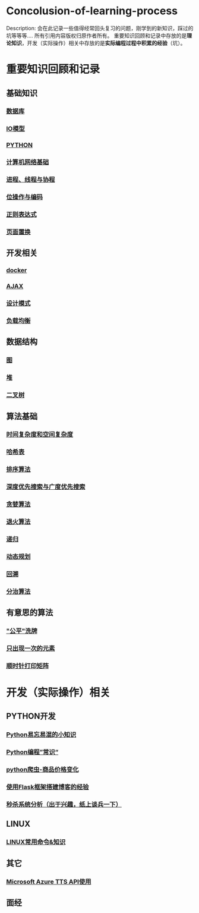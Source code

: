 # Concolusion-of-learning-process
Description: 会在此记录一些值得经常回头复习的问题，刚学到的新知识，踩过的坑等等等....
所有引用内容版权归原作者所有。
重要知识回顾和记录中存放的是**理论知识**，开发（实际操作）相关中存放的是**实际编程过程中积累的经验**（坑）。

# 重要知识回顾和记录

## 基础知识
### [数据库](https://github.com/YamatoSaicou/Concolusion-of-learning-process/blob/master/%E9%87%8D%E8%A6%81%E7%9F%A5%E8%AF%86%E5%9B%9E%E9%A1%BE%E5%92%8C%E8%AE%B0%E5%BD%95/%E6%95%B0%E6%8D%AE%E5%BA%93.md)
### [IO模型](https://github.com/YamatoSaicou/Concolusion-of-learning-process/blob/master/%E9%87%8D%E8%A6%81%E7%9F%A5%E8%AF%86%E5%9B%9E%E9%A1%BE%E5%92%8C%E8%AE%B0%E5%BD%95/IO%E6%A8%A1%E5%9E%8B.md)
### [PYTHON](https://github.com/YamatoSaicou/Concolusion-of-learning-process/blob/master/%E9%87%8D%E8%A6%81%E7%9F%A5%E8%AF%86%E5%9B%9E%E9%A1%BE%E5%92%8C%E8%AE%B0%E5%BD%95/PYTHON.md)
### [计算机网络基础](https://github.com/YamatoSaicou/Concolusion-of-learning-process/blob/master/%E9%87%8D%E8%A6%81%E7%9F%A5%E8%AF%86%E5%9B%9E%E9%A1%BE%E5%92%8C%E8%AE%B0%E5%BD%95/%E8%AE%A1%E7%AE%97%E6%9C%BA%E7%BD%91%E7%BB%9C%E5%9F%BA%E7%A1%80.md)
### [进程、线程与协程](https://github.com/YamatoSaicou/Concolusion-of-learning-process/blob/master/%E9%87%8D%E8%A6%81%E7%9F%A5%E8%AF%86%E5%9B%9E%E9%A1%BE%E5%92%8C%E8%AE%B0%E5%BD%95/%E8%BF%9B%E7%A8%8B%E3%80%81%E7%BA%BF%E7%A8%8B%E4%B8%8E%E5%8D%8F%E7%A8%8B.md)
### [位操作与编码](https://github.com/YamatoSaicou/Concolusion-of-learning-process/blob/master/%E9%87%8D%E8%A6%81%E7%9F%A5%E8%AF%86%E5%9B%9E%E9%A1%BE%E5%92%8C%E8%AE%B0%E5%BD%95/%E4%BD%8D%E6%93%8D%E4%BD%9C%E4%B8%8E%E7%BC%96%E7%A0%81.md)
### [正则表达式](https://github.com/YamatoSaicou/Concolusion-of-learning-process/blob/master/%E9%87%8D%E8%A6%81%E7%9F%A5%E8%AF%86%E5%9B%9E%E9%A1%BE%E5%92%8C%E8%AE%B0%E5%BD%95/%E6%AD%A3%E5%88%99%E8%A1%A8%E8%BE%BE%E5%BC%8F.md)
### [页面置换](https://github.com/YamatoSaicou/Concolusion-of-learning-process/blob/master/%E9%87%8D%E8%A6%81%E7%9F%A5%E8%AF%86%E5%9B%9E%E9%A1%BE%E5%92%8C%E8%AE%B0%E5%BD%95/%E9%A1%B5%E9%9D%A2%E7%BD%AE%E6%8D%A2.md)
## 开发相关
### [docker](https://github.com/YamatoSaicou/Concolusion-of-learning-process/blob/master/%E9%87%8D%E8%A6%81%E7%9F%A5%E8%AF%86%E5%9B%9E%E9%A1%BE%E5%92%8C%E8%AE%B0%E5%BD%95/docker)
### [AJAX](https://github.com/YamatoSaicou/Concolusion-of-learning-process/blob/master/%E9%87%8D%E8%A6%81%E7%9F%A5%E8%AF%86%E5%9B%9E%E9%A1%BE%E5%92%8C%E8%AE%B0%E5%BD%95/AJAX.md)
### [设计模式](https://github.com/YamatoSaicou/Concolusion-of-learning-process/blob/master/%E9%87%8D%E8%A6%81%E7%9F%A5%E8%AF%86%E5%9B%9E%E9%A1%BE%E5%92%8C%E8%AE%B0%E5%BD%95/%E8%AE%BE%E8%AE%A1%E6%A8%A1%E5%BC%8F.md)
### [负载均衡](https://github.com/YamatoSaicou/Concolusion-of-learning-process/blob/master/%E9%87%8D%E8%A6%81%E7%9F%A5%E8%AF%86%E5%9B%9E%E9%A1%BE%E5%92%8C%E8%AE%B0%E5%BD%95/%E8%B4%9F%E8%BD%BD%E5%9D%87%E8%A1%A1.md)
## 数据结构
### [图](https://github.com/YamatoSaicou/Concolusion-of-learning-process/blob/master/%E9%87%8D%E8%A6%81%E7%9F%A5%E8%AF%86%E5%9B%9E%E9%A1%BE%E5%92%8C%E8%AE%B0%E5%BD%95/%E5%9B%BE.md)
### [堆](https://github.com/YamatoSaicou/Concolusion-of-learning-process/blob/master/%E9%87%8D%E8%A6%81%E7%9F%A5%E8%AF%86%E5%9B%9E%E9%A1%BE%E5%92%8C%E8%AE%B0%E5%BD%95/%E5%A0%86.md)
### [二叉树](https://github.com/YamatoSaicou/Concolusion-of-learning-process/blob/master/%E9%87%8D%E8%A6%81%E7%9F%A5%E8%AF%86%E5%9B%9E%E9%A1%BE%E5%92%8C%E8%AE%B0%E5%BD%95/%E4%BA%8C%E5%8F%89%E6%A0%91.md)
## 算法基础
### [时间复杂度和空间复杂度](https://github.com/YamatoSaicou/Concolusion-of-learning-process/blob/master/%E9%87%8D%E8%A6%81%E7%9F%A5%E8%AF%86%E5%9B%9E%E9%A1%BE%E5%92%8C%E8%AE%B0%E5%BD%95/%E6%97%B6%E9%97%B4%E5%A4%8D%E6%9D%82%E5%BA%A6%E5%92%8C%E7%A9%BA%E9%97%B4%E5%A4%8D%E6%9D%82%E5%BA%A6.md)
### [哈希表](https://github.com/YamatoSaicou/Concolusion-of-learning-process/blob/master/%E9%87%8D%E8%A6%81%E7%9F%A5%E8%AF%86%E5%9B%9E%E9%A1%BE%E5%92%8C%E8%AE%B0%E5%BD%95/%E5%93%88%E5%B8%8C%E8%A1%A8.md)
### [排序算法](https://github.com/YamatoSaicou/Concolusion-of-learning-process/blob/master/%E9%87%8D%E8%A6%81%E7%9F%A5%E8%AF%86%E5%9B%9E%E9%A1%BE%E5%92%8C%E8%AE%B0%E5%BD%95/%E6%8E%92%E5%BA%8F%E7%AE%97%E6%B3%95.md)
### [深度优先搜索与广度优先搜索](https://github.com/YamatoSaicou/Concolusion-of-learning-process/blob/master/重要知识回顾和记录/深度优先搜索与广度优先搜索.md)
### [贪婪算法](https://github.com/YamatoSaicou/Concolusion-of-learning-process/blob/master/%E9%87%8D%E8%A6%81%E7%9F%A5%E8%AF%86%E5%9B%9E%E9%A1%BE%E5%92%8C%E8%AE%B0%E5%BD%95/%E8%B4%AA%E5%A9%AA%E7%AE%97%E6%B3%95.md)
### [退火算法](https://github.com/YamatoSaicou/Concolusion-of-learning-process/blob/master/重要知识回顾和记录/退火算法.md)
### [递归](https://github.com/YamatoSaicou/Concolusion-of-learning-process/blob/master/重要知识回顾和记录/递归.md)
### [动态规划](https://github.com/YamatoSaicou/Concolusion-of-learning-process/blob/master/%E9%87%8D%E8%A6%81%E7%9F%A5%E8%AF%86%E5%9B%9E%E9%A1%BE%E5%92%8C%E8%AE%B0%E5%BD%95/%E5%8A%A8%E6%80%81%E8%A7%84%E5%88%92.md)
### [回溯](https://github.com/YamatoSaicou/Concolusion-of-learning-process/blob/master/%E9%87%8D%E8%A6%81%E7%9F%A5%E8%AF%86%E5%9B%9E%E9%A1%BE%E5%92%8C%E8%AE%B0%E5%BD%95/%E5%9B%9E%E6%BA%AF%E6%B3%95.md)
### [分治算法](https://github.com/YamatoSaicou/Concolusion-of-learning-process/blob/master/%E9%87%8D%E8%A6%81%E7%9F%A5%E8%AF%86%E5%9B%9E%E9%A1%BE%E5%92%8C%E8%AE%B0%E5%BD%95/%E5%88%86%E6%B2%BB%E7%AE%97%E6%B3%95.md)
## 有意思的算法
### ["公平"洗牌](https://github.com/YamatoSaicou/Concolusion-of-learning-process/blob/master/%E9%87%8D%E8%A6%81%E7%9F%A5%E8%AF%86%E5%9B%9E%E9%A1%BE%E5%92%8C%E8%AE%B0%E5%BD%95/%E6%9C%89%E6%84%8F%E6%80%9D%E7%9A%84%E7%AE%97%E6%B3%95/%22%E5%85%AC%E5%B9%B3%22%E6%B4%97%E7%89%8C.md)
### [只出现一次的元素](https://github.com/YamatoSaicou/Concolusion-of-learning-process/blob/master/%E9%87%8D%E8%A6%81%E7%9F%A5%E8%AF%86%E5%9B%9E%E9%A1%BE%E5%92%8C%E8%AE%B0%E5%BD%95/%E6%9C%89%E6%84%8F%E6%80%9D%E7%9A%84%E7%AE%97%E6%B3%95/%E5%8F%AA%E5%87%BA%E7%8E%B0%E4%B8%80%E6%AC%A1%E7%9A%84%E5%85%83%E7%B4%A0.md)
### [顺时针打印矩阵](https://github.com/YamatoSaicou/Concolusion-of-learning-process/blob/master/%E9%87%8D%E8%A6%81%E7%9F%A5%E8%AF%86%E5%9B%9E%E9%A1%BE%E5%92%8C%E8%AE%B0%E5%BD%95/%E6%9C%89%E6%84%8F%E6%80%9D%E7%9A%84%E7%AE%97%E6%B3%95/%E9%A1%BA%E6%97%B6%E9%92%88%E6%89%93%E5%8D%B0%E7%9F%A9%E9%98%B5.md)

# 开发（实际操作）相关
## PYTHON开发
### [Python易忘易混的小知识](https://github.com/YamatoSaicou/Concolusion-of-learning-process/blob/master/%E5%BC%80%E5%8F%91%EF%BC%88%E5%AE%9E%E9%99%85%E6%93%8D%E4%BD%9C%EF%BC%89%E7%9B%B8%E5%85%B3/Python%E6%98%93%E5%BF%98%E6%98%93%E6%B7%B7%E7%9A%84%E5%B0%8F%E7%9F%A5%E8%AF%86.md)
### [Python编程”常识“](https://github.com/YamatoSaicou/Concolusion-of-learning-process/blob/master/%E5%BC%80%E5%8F%91%EF%BC%88%E5%AE%9E%E9%99%85%E6%93%8D%E4%BD%9C%EF%BC%89%E7%9B%B8%E5%85%B3/Python%E7%BC%96%E7%A8%8B%E2%80%9D%E5%B8%B8%E8%AF%86%E2%80%9C.md)
### [python爬虫-商品价格变化](https://github.com/YamatoSaicou/Concolusion-of-learning-process/blob/master/%E5%BC%80%E5%8F%91%EF%BC%88%E5%AE%9E%E9%99%85%E6%93%8D%E4%BD%9C%EF%BC%89%E7%9B%B8%E5%85%B3/python%E7%88%AC%E8%99%AB-%E5%95%86%E5%93%81%E4%BB%B7%E6%A0%BC%E5%8F%98%E5%8C%96)
### [使用Flask框架搭建博客的经验](https://github.com/YamatoSaicou/Concolusion-of-learning-process/blob/master/%E5%BC%80%E5%8F%91%EF%BC%88%E5%AE%9E%E9%99%85%E6%93%8D%E4%BD%9C%EF%BC%89%E7%9B%B8%E5%85%B3/%E4%BD%BF%E7%94%A8Flask%E6%A1%86%E6%9E%B6%E6%90%AD%E5%BB%BA%E5%8D%9A%E5%AE%A2%E7%9A%84%E7%BB%8F%E9%AA%8C.md)
### [秒杀系统分析（出于兴趣，纸上谈兵一下）](https://github.com/YamatoSaicou/Concolusion-of-learning-process/blob/master/%E5%BC%80%E5%8F%91%EF%BC%88%E5%AE%9E%E9%99%85%E6%93%8D%E4%BD%9C%EF%BC%89%E7%9B%B8%E5%85%B3/%E7%A7%92%E6%9D%80%E7%B3%BB%E7%BB%9F%E5%88%86%E6%9E%90%EF%BC%88%E6%97%A0%E6%9C%BA%E4%BC%9A%E5%AE%9E%E8%B7%B5Orz%EF%BC%89.md)
## LINUX
### [LINUX常用命令&知识](https://github.com/YamatoSaicou/Concolusion-of-learning-process/blob/master/%E5%BC%80%E5%8F%91%EF%BC%88%E5%AE%9E%E9%99%85%E6%93%8D%E4%BD%9C%EF%BC%89%E7%9B%B8%E5%85%B3/Linux%E5%B8%B8%E7%94%A8%E5%91%BD%E4%BB%A4&%E7%9F%A5%E8%AF%86.md)
## 其它
### [Microsoft Azure TTS API使用](https://github.com/YamatoSaicou/Concolusion-of-learning-process/blob/master/%E5%BC%80%E5%8F%91%EF%BC%88%E5%AE%9E%E9%99%85%E6%93%8D%E4%BD%9C%EF%BC%89%E7%9B%B8%E5%85%B3/Microsoft%20Azure%20TTS%EF%BC%88%E6%96%87%E5%AD%97%E8%BD%AC%E8%AF%AD%E9%9F%B3%EF%BC%89%20API%E4%BD%BF%E7%94%A8.md)
## 面经

